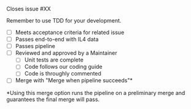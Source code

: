 Closes issue #XX

Remember to use TDD for your development.

* [ ] Meets acceptance criteria for related issue
* [ ] Passes end-to-end with IL4 data
* [ ] Passes pipeline
* [ ] Reviewed and approved by a Maintainer
  - [ ] Unit tests are complete
  - [ ] Code follows our coding guide
  - [ ] Code is throughly commented
* [ ] Merge with "Merge when pipeline succeeds"*

*Using this merge option runs the pipeline on a preliminary merge and guarantees the final merge will pass.

